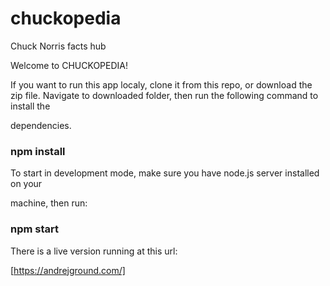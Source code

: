 # chuckopedia


Chuck Norris facts hub



Welcome to CHUCKOPEDIA!


If you want to run this app localy, clone it from this repo, or download the zip file.
Navigate to downloaded folder, then run the following command to install the 

dependencies.

### npm install


To start in development mode, make sure you have node.js server installed on your 

machine, then run:

### npm start


There is a live version running at this url:

[https://andrejground.com/]
